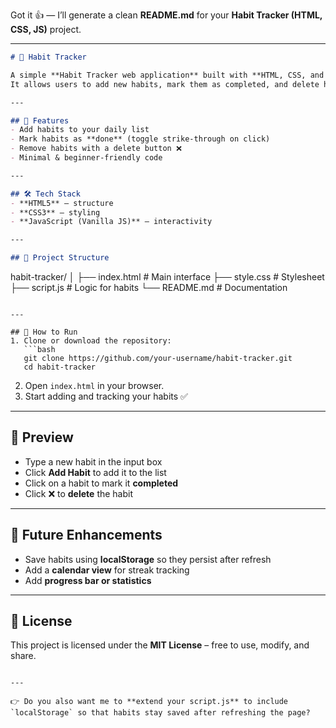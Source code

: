 Got it 👍 — I’ll generate a clean **README.md** for your **Habit Tracker (HTML, CSS, JS)** project.

---

```markdown
# 📅 Habit Tracker

A simple **Habit Tracker web application** built with **HTML, CSS, and JavaScript**.  
It allows users to add new habits, mark them as completed, and delete habits they no longer need.  

---

## 🚀 Features
- Add habits to your daily list  
- Mark habits as **done** (toggle strike-through on click)  
- Remove habits with a delete button ❌  
- Minimal & beginner-friendly code  

---

## 🛠️ Tech Stack
- **HTML5** – structure  
- **CSS3** – styling  
- **JavaScript (Vanilla JS)** – interactivity  

---

## 📂 Project Structure
```

habit-tracker/
│
├── index.html   # Main interface
├── style.css    # Stylesheet
├── script.js    # Logic for habits
└── README.md    # Documentation

````

---

## 📖 How to Run
1. Clone or download the repository:
   ```bash
   git clone https://github.com/your-username/habit-tracker.git
   cd habit-tracker
````

2. Open `index.html` in your browser.
3. Start adding and tracking your habits ✅

---

## 📸 Preview

* Type a new habit in the input box
* Click **Add Habit** to add it to the list
* Click on a habit to mark it **completed**
* Click ❌ to **delete** the habit

---

## 🔮 Future Enhancements

* Save habits using **localStorage** so they persist after refresh
* Add a **calendar view** for streak tracking
* Add **progress bar or statistics**

---

## 📜 License

This project is licensed under the **MIT License** – free to use, modify, and share.

```

---

👉 Do you also want me to **extend your script.js** to include `localStorage` so that habits stay saved after refreshing the page?
```
